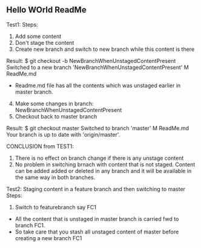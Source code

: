 ## Hello WOrld ReadMe

Test1: Steps:
1) Add some content
2) Don't stage the content
3) Create new branch and switch to new branch while this content is there

Result:
$ git checkout -b NewBranchWhenUnstagedContentPresent
Switched to a new branch 'NewBranchWhenUnstagedContentPresent'
M       ReadMe.md

- Readme.md file has all the contents which was unstaged earlier in master branch.

4) Make some changes in branch: NewBranchWhenUnstagedContentPresent
5) Checkout back to master branch

Result:
$ git checkout master
Switched to branch 'master'
M       ReadMe.md
Your branch is up to date with 'origin/master'.

CONCLUSION from TEST1: 
1) There is no effect on branch change if there is any unstage content
2) No problem in switching brnach with content that is not staged. Content can be added  added or deleted in any branch and it will be available in the same way in both branches.


Test2: Staging content in a feature branch and then switching to master
Steps:
1) Switch to featurebranch say FC1
- All the content that is unstaged in master branch is carried fwd to branch FC1.
- So take care that you stash all unstaged content of master before creating a new branch FC1